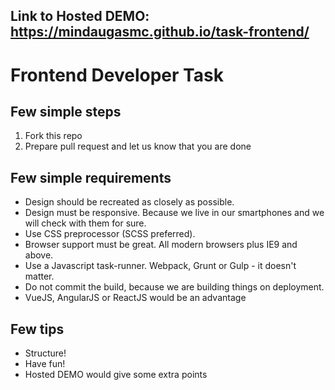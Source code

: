 ## Link to Hosted DEMO: https://mindaugasmc.github.io/task-frontend/

# Frontend Developer Task

## Few simple steps

1. Fork this repo
2. Prepare pull request and let us know that you are done

## Few simple requirements

- Design should be recreated as closely as possible.
- Design must be responsive. Because we live in our smartphones and we will check with them for sure.
- Use CSS preprocessor (SCSS preferred).
- Browser support must be great. All modern browsers plus IE9 and above.
- Use a Javascript task-runner. Webpack, Grunt or Gulp - it doesn't matter.
- Do not commit the build, because we are building things on deployment.
- VueJS, AngularJS or ReactJS would be an advantage

## Few tips

- Structure!
- Have fun!
- Hosted DEMO would give some extra points
